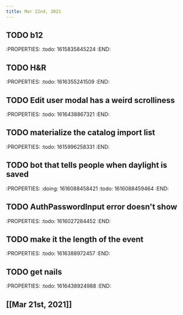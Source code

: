 ```yaml
---
title: Mar 22nd, 2021
---
```


## TODO b12
:PROPERTIES:
:todo: 1615835845224
:END:
## TODO H&R
:PROPERTIES:
:todo: 1616355241509
:END:
## TODO Edit user modal has a weird scrolliness
:PROPERTIES:
:todo: 1616438867321
:END:
## TODO materialize the catalog import list
:PROPERTIES:
:todo: 1615996258331
:END:
## TODO bot that tells people when daylight is saved
:PROPERTIES:
:doing: 1616088458421
:todo: 1616088459464
:END:
## TODO AuthPasswordInput error doesn't show
:PROPERTIES:
:todo: 1616027284452
:END:
## TODO make it the length of the event
:PROPERTIES:
:todo: 1616388972457
:END:
## TODO get nails
:PROPERTIES:
:todo: 1616438924988
:END:
## [[Mar 21st, 2021]]
